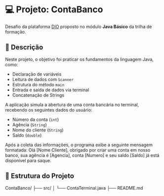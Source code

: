 # 💻 Projeto: ContaBanco

Desafio da plataforma [DIO](https://www.dio.me) proposto no módulo **Java Básico** da trilha de formação.

## 🧠 Descrição

Neste projeto, o objetivo foi praticar os fundamentos da linguagem Java, como:

- Declaração de variáveis  
- Leitura de dados com `Scanner`  
- Estrutura do método `main`  
- Entrada e saída de dados via terminal  
- Concatenação de Strings  

A aplicação simula a abertura de uma conta bancária no terminal, recebendo os seguintes dados do usuário:

- Número da conta (`int`)  
- Agência (`String`)  
- Nome do cliente (`String`)  
- Saldo (`double`)  

Após a coleta das informações, o programa exibe a seguinte mensagem formatada:
Olá [Nome Cliente], obrigado por criar uma conta em nosso banco,
sua agência é [Agencia], conta [Numero] e seu saldo [Saldo] já está disponível para saque.

## 📁 Estrutura do Projeto

ContaBanco/
├── src/
│ └── ContaTerminal.java
├── README.md
